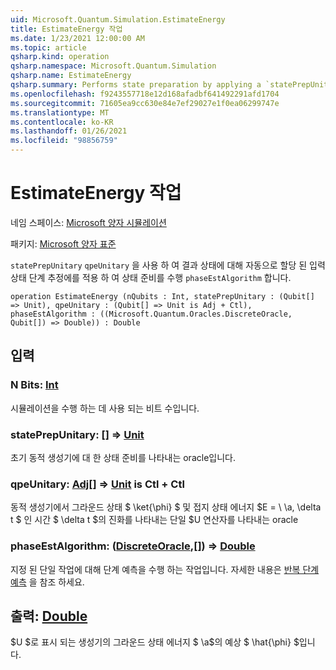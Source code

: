 ```yaml
---
uid: Microsoft.Quantum.Simulation.EstimateEnergy
title: EstimateEnergy 작업
ms.date: 1/23/2021 12:00:00 AM
ms.topic: article
qsharp.kind: operation
qsharp.namespace: Microsoft.Quantum.Simulation
qsharp.name: EstimateEnergy
qsharp.summary: Performs state preparation by applying a `statePrepUnitary` on an automatically allocated input state phase estimation with respect to `qpeUnitary`on the resulting state using a `phaseEstAlgorithm`.
ms.openlocfilehash: f9243557718e12d168afadbf641492291afd1704
ms.sourcegitcommit: 71605ea9cc630e84e7ef29027e1f0ea06299747e
ms.translationtype: MT
ms.contentlocale: ko-KR
ms.lasthandoff: 01/26/2021
ms.locfileid: "98856759"
---
```

# <a name="estimateenergy-operation"></a>EstimateEnergy 작업

네임 스페이스: [Microsoft 양자 시뮬레이션](xref:Microsoft.Quantum.Simulation)

패키지: [Microsoft 양자 표준](https://nuget.org/packages/Microsoft.Quantum.Standard)


`statePrepUnitary` `qpeUnitary` 을 사용 하 여 결과 상태에 대해 자동으로 할당 된 입력 상태 단계 추정에를 적용 하 여 상태 준비를 수행 `phaseEstAlgorithm` 합니다.

```qsharp
operation EstimateEnergy (nQubits : Int, statePrepUnitary : (Qubit[] => Unit), qpeUnitary : (Qubit[] => Unit is Adj + Ctl), phaseEstAlgorithm : ((Microsoft.Quantum.Oracles.DiscreteOracle, Qubit[]) => Double)) : Double
```


## <a name="input"></a>입력

### <a name="nqubits--int"></a>N Bits: [Int](xref:microsoft.quantum.lang-ref.int)

시뮬레이션을 수행 하는 데 사용 되는 비트 수입니다.


### <a name="stateprepunitary--qubit--unit"></a>statePrepUnitary: [](xref:microsoft.quantum.lang-ref.qubit)[] => [Unit](xref:microsoft.quantum.lang-ref.unit) 

초기 동적 생성기에 대 한 상태 준비를 나타내는 oracle입니다.


### <a name="qpeunitary--qubit--unit--is-adj--ctl"></a>qpeUnitary: [Adj](xref:microsoft.quantum.lang-ref.qubit)[] => [Unit](xref:microsoft.quantum.lang-ref.unit)  is Ctl + Ctl

동적 생성기에서 그라운드 상태 $ \ket{\phi} $ 및 접지 상태 에너지 $E = \\ \a, \delta t $ 인 시간 $ \delta t $의 진화를 나타내는 단일 $U 연산자를 나타내는 oracle


### <a name="phaseestalgorithm--discreteoraclequbit--double"></a>phaseEstAlgorithm: ([DiscreteOracle](xref:Microsoft.Quantum.Oracles.DiscreteOracle),[](xref:microsoft.quantum.lang-ref.qubit)[]) => [Double](xref:microsoft.quantum.lang-ref.double) 

지정 된 단일 작업에 대해 단계 예측을 수행 하는 작업입니다.
자세한 내용은 [반복 단계 예측](/quantum/libraries/characterization#iterative-phase-estimation) 을 참조 하세요.



## <a name="output--double"></a>출력: [Double](xref:microsoft.quantum.lang-ref.double)

$U $로 표시 되는 생성기의 그라운드 상태 에너지 $ \\a$의 예상 $ \hat{\phi} $입니다.